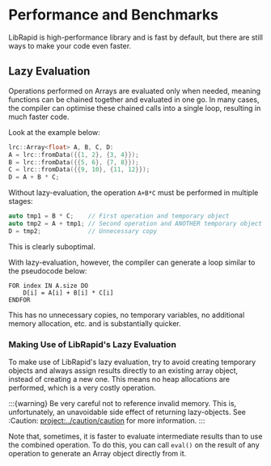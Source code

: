 # Performance and Benchmarks

LibRapid is high-performance library and is fast by default, but there are still ways to make your code even faster.

## Lazy Evaluation

Operations performed on Arrays are evaluated only when needed, meaning functions can be chained together and evaluated
in one go. In many cases, the compiler can optimise these chained calls into a single loop, resulting in much faster
code.

Look at the example below:

```cpp
lrc::Array<float> A, B, C, D:
A = lrc::fromData({{1, 2}, {3, 4}});
B = lrc::fromData({{5, 6}, {7, 8}});
C = lrc::fromData({{9, 10}, {11, 12}});
D = A + B * C;
```

Without lazy-evaluation, the operation `A+B*C` must be performed in multiple stages:

```cpp
auto tmp1 = B * C;    // First operation and temporary object
auto tmp2 = A + tmp1; // Second operation and ANOTHER temporary object
D = tmp2;             // Unnecessary copy
```

This is clearly suboptimal.

With lazy-evaluation, however, the compiler can generate a loop similar to the pseudocode below:

```
FOR index IN A.size DO
    D[i] = A[i] + B[i] * C[i]
ENDFOR 
```

This has no unnecessary copies, no temporary variables, no additional memory allocation, etc. and is substantially
quicker.

### Making Use of LibRapid's Lazy Evaluation

To make use of LibRapid's lazy evaluation, try to avoid creating temporary objects and always assign results directly
to an existing array object, instead of creating a new one. This means no heap allocations are performed, which is a
very costly operation.

:::{warning}
Be very careful not to reference invalid memory. This is, unfortunately, an unavoidable side effect of returning
lazy-objects. See :Caution: <project:../caution/caution> for more information.
:::

Note that, sometimes, it is faster to evaluate intermediate results than to use the combined operation. To do this,
you can call ``eval()`` on the result of any operation to generate an Array object directly from it.
